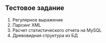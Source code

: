 ## Тестовое задание

1. Регулярное выражение
2. Парсинг XML
3. Расчет статистического отчета на MySQL
4. Древовидная структура из БД